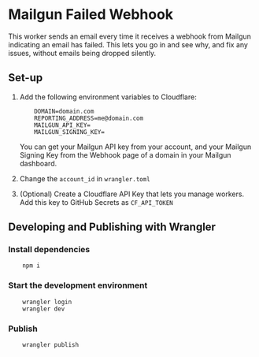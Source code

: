 # Mailgun Failed Webhook

This worker sends an email every time it receives a webhook from Mailgun indicating an email has failed. This lets you go in and see why, and fix any issues, without emails being dropped silently.

## Set-up
1. Add the following environment variables to Cloudflare:
    ```
        DOMAIN=domain.com
        REPORTING_ADDRESS=me@domain.com
        MAILGUN_API_KEY=
        MAILGUN_SIGNING_KEY=
    ```

    You can get your Mailgun API key from your account, and your Mailgun Signing Key from the Webhook page of a domain in your Mailgun dashboard.

2. Change the `account_id` in `wrangler.toml`
3. (Optional) Create a Cloudflare API Key that lets you manage workers. Add this key to GitHub Secrets as `CF_API_TOKEN`

## Developing and Publishing with Wrangler

### Install dependencies
```
    npm i
```

### Start the development environment
```
    wrangler login
    wrangler dev
```

### Publish
```
    wrangler publish
```